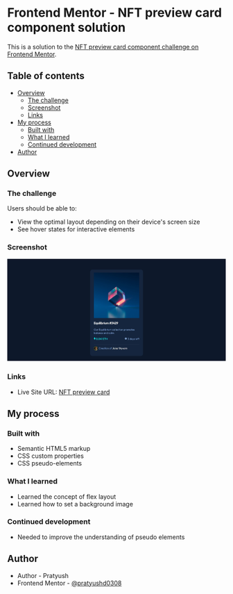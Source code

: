 # Frontend Mentor - NFT preview card component solution

This is a solution to the [NFT preview card component challenge on Frontend Mentor](https://www.frontendmentor.io/challenges/nft-preview-card-component-SbdUL_w0U). 

## Table of contents

- [Overview](#overview)
  - [The challenge](#the-challenge)
  - [Screenshot](#screenshot)
  - [Links](#links)
- [My process](#my-process)
  - [Built with](#built-with)
  - [What I learned](#what-i-learned)
  - [Continued development](#continued-development)
- [Author](#author)



## Overview

### The challenge

Users should be able to:

- View the optimal layout depending on their device's screen size
- See hover states for interactive elements

### Screenshot

![](./screenshot-desktop.jpg)


### Links

- Live Site URL: [NFT preview card](https://pratyushd0308.github.io/NFT-Preview-Card/)

## My process

### Built with

- Semantic HTML5 markup
- CSS custom properties
- CSS pseudo-elements

### What I learned

- Learned the concept of flex layout
- Learned how to set a background image



### Continued development

- Needed to improve the understanding of pseudo elements



## Author

- Author - Pratyush
- Frontend Mentor - [@pratyushd0308](https://www.frontendmentor.io/profile/pratyushd0308)
